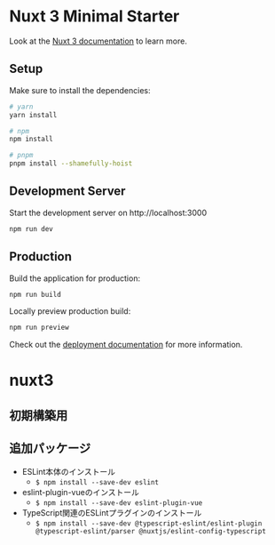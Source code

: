 # Nuxt 3 Minimal Starter

Look at the [Nuxt 3 documentation](https://nuxt.com/docs/getting-started/introduction) to learn more.

## Setup

Make sure to install the dependencies:

```bash
# yarn
yarn install

# npm
npm install

# pnpm
pnpm install --shamefully-hoist
```

## Development Server

Start the development server on http://localhost:3000

```bash
npm run dev
```

## Production

Build the application for production:

```bash
npm run build
```

Locally preview production build:

```bash
npm run preview
```

Check out the [deployment documentation](https://nuxt.com/docs/getting-started/deployment) for more information.


# nuxt3

## 初期構築用

## 追加パッケージ
- ESLint本体のインストール
  - `$ npm install --save-dev eslint`
- eslint-plugin-vueのインストール
  - `$ npm install --save-dev eslint-plugin-vue`
- TypeScript関連のESLintプラグインのインストール
  - `$ npm install --save-dev @typescript-eslint/eslint-plugin @typescript-eslint/parser @nuxtjs/eslint-config-typescript`
